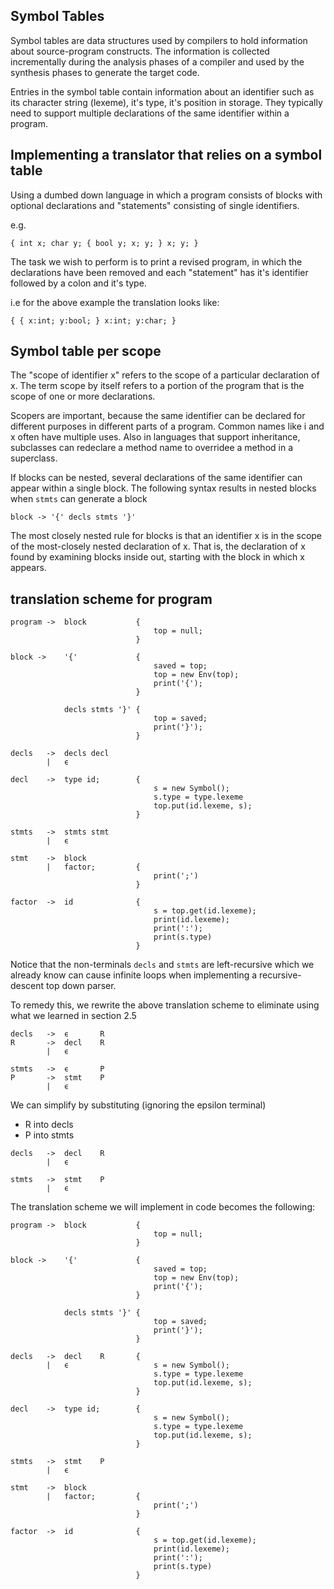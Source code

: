 ## Symbol Tables
Symbol tables are data structures used by compilers to hold information about source-program constructs. The information is collected incrementally during the analysis phases of a compiler and used by the synthesis phases to generate the target code.

Entries in the symbol table contain information about an identifier such as its character string (lexeme), it's type, it's position in storage. 
They typically need to support multiple declarations of the same identifier within a program.

## Implementing a translator that relies on a symbol table
Using a dumbed down language in which a program consists of blocks with optional declarations and "statements" consisting of single identifiers.

e.g.
```
{ int x; char y; { bool y; x; y; } x; y; }
```

The task we wish to perform is to print a revised program, in which the declarations have been removed and each "statement" has it's identifier followed by a colon and it's type.

i.e for the above example the translation looks like:
```
{ { x:int; y:bool; } x:int; y:char; }
```

## Symbol table per scope
The "scope of identifier x" refers to the scope of a particular declaration of x. The term scope by itself refers to a portion of the program that is the scope of one or more declarations.

Scopers are important, because the same identifier can be declared for different purposes in different parts of a program. Common names like i and x often have multiple uses. Also in languages that support inheritance, subclasses can redeclare a method name to overridee a method in a superclass.

If blocks can be nested, several declarations of the same identifier can appear within a single block. The following syntax results in nested blocks when `stmts` can generate a block

```
block -> '{' decls stmts '}' 
```

The most closely nested rule for blocks is that an identifier x is in the scope of the most-closely nested declaration of x. 
That is, the declaration of x found by examining blocks inside out, starting with the block in which x appears.

## translation scheme for program

```
program ->  block           {   
                                top = null;
                            }

block ->    '{'             {
                                saved = top; 
                                top = new Env(top);
                                print('{');
                            } 

            decls stmts '}' {
                                top = saved;
                                print('}');
                            }

decls   ->  decls decl
        |   ϵ

decl    ->  type id;        {
                                s = new Symbol();
                                s.type = type.lexeme
                                top.put(id.lexeme, s);
                            }

stmts   ->  stmts stmt
        |   ϵ

stmt    ->  block
        |   factor;         {   
                                print(';')
                            }

factor  ->  id              {
                                s = top.get(id.lexeme);
                                print(id.lexeme);
                                print(':');
                                print(s.type)  
                            }
```

Notice that the non-terminals `decls` and `stmts` are left-recursive which we already know can cause infinite loops when implementing a recursive-descent top down parser.

To remedy this, we rewrite the above translation scheme to eliminate using what we learned in section 2.5

```
decls   ->  ϵ       R
R       ->  decl    R
        |   ϵ
```

```
stmts   ->  ϵ       P
P       ->  stmt    P
        |   ϵ
```

We can simplify by substituting (ignoring the epsilon terminal)
- R into decls
- P into stmts

```
decls   ->  decl    R
        |   ϵ
```

```
stmts   ->  stmt    P
        |   ϵ
```

The translation scheme we will implement in code becomes the following:
```
program ->  block           {   
                                top = null;
                            }

block ->    '{'             {
                                saved = top; 
                                top = new Env(top);
                                print('{');
                            } 

            decls stmts '}' {
                                top = saved;
                                print('}');
                            }

decls   ->  decl    R       {
        |   ϵ                   s = new Symbol();
                                s.type = type.lexeme
                                top.put(id.lexeme, s);
                            }

decl    ->  type id;        {
                                s = new Symbol();
                                s.type = type.lexeme
                                top.put(id.lexeme, s);
                            }

stmts   ->  stmt    P
        |   ϵ

stmt    ->  block
        |   factor;         {   
                                print(';')
                            }

factor  ->  id              {
                                s = top.get(id.lexeme);
                                print(id.lexeme);
                                print(':');
                                print(s.type)  
                            }
```